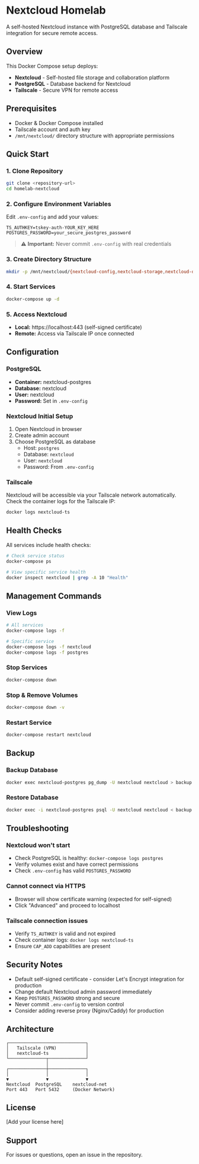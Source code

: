 # Nextcloud Homelab

A self-hosted Nextcloud instance with PostgreSQL database and Tailscale integration for secure remote access.

## Overview

This Docker Compose setup deploys:
- **Nextcloud** - Self-hosted file storage and collaboration platform
- **PostgreSQL** - Database backend for Nextcloud
- **Tailscale** - Secure VPN for remote access

## Prerequisites

- Docker & Docker Compose installed
- Tailscale account and auth key
- `/mnt/nextcloud/` directory structure with appropriate permissions

## Quick Start

### 1. Clone Repository
```bash
git clone <repository-url>
cd homelab-nextcloud
```

### 2. Configure Environment Variables

Edit `.env-config` and add your values:

```env
TS_AUTHKEY=tskey-auth-YOUR_KEY_HERE
POSTGRES_PASSWORD=your_secure_postgres_password
```

> ⚠️ **Important:** Never commit `.env-config` with real credentials

### 3. Create Directory Structure

```bash
mkdir -p /mnt/nextcloud/{nextcloud-config,nextcloud-storage,nextcloud-db,tailscale-state}
```

### 4. Start Services

```bash
docker-compose up -d
```

### 5. Access Nextcloud

- **Local:** https://localhost:443 (self-signed certificate)
- **Remote:** Access via Tailscale IP once connected

## Configuration

### PostgreSQL
- **Container:** nextcloud-postgres
- **Database:** nextcloud
- **User:** nextcloud
- **Password:** Set in `.env-config`

### Nextcloud Initial Setup
1. Open Nextcloud in browser
2. Create admin account
3. Choose PostgreSQL as database
   - Host: `postgres`
   - Database: `nextcloud`
   - User: `nextcloud`
   - Password: From `.env-config`

### Tailscale
Nextcloud will be accessible via your Tailscale network automatically. Check the container logs for the Tailscale IP:

```bash
docker logs nextcloud-ts
```

## Health Checks

All services include health checks:

```bash
# Check service status
docker-compose ps

# View specific service health
docker inspect nextcloud | grep -A 10 "Health"
```

## Management Commands

### View Logs
```bash
# All services
docker-compose logs -f

# Specific service
docker-compose logs -f nextcloud
docker-compose logs -f postgres
```

### Stop Services
```bash
docker-compose down
```

### Stop & Remove Volumes
```bash
docker-compose down -v
```

### Restart Service
```bash
docker-compose restart nextcloud
```

## Backup

### Backup Database
```bash
docker exec nextcloud-postgres pg_dump -U nextcloud nextcloud > backup.sql
```

### Restore Database
```bash
docker exec -i nextcloud-postgres psql -U nextcloud nextcloud < backup.sql
```

## Troubleshooting

### Nextcloud won't start
- Check PostgreSQL is healthy: `docker-compose logs postgres`
- Verify volumes exist and have correct permissions
- Check `.env-config` has valid `POSTGRES_PASSWORD`

### Cannot connect via HTTPS
- Browser will show certificate warning (expected for self-signed)
- Click "Advanced" and proceed to localhost

### Tailscale connection issues
- Verify `TS_AUTHKEY` is valid and not expired
- Check container logs: `docker logs nextcloud-ts`
- Ensure `CAP_ADD` capabilities are present

## Security Notes

- Default self-signed certificate - consider Let's Encrypt integration for production
- Change default Nextcloud admin password immediately
- Keep `POSTGRES_PASSWORD` strong and secure
- Never commit `.env-config` to version control
- Consider adding reverse proxy (Nginx/Caddy) for production

## Architecture

```
┌─────────────────────────────┐
│   Tailscale (VPN)           │
│   nextcloud-ts              │
└──────────────┬──────────────┘
               │
┌──────────────┼──────────────┐
│              │              │
▼              ▼              ▼
Nextcloud  PostgreSQL    nextcloud-net
Port 443   Port 5432     (Docker Network)
```

## License

[Add your license here]

## Support

For issues or questions, open an issue in the repository.